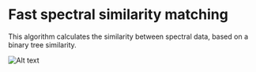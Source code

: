 # Fast spectral similarity matching

This algorithm calculates the similarity between spectral data, based on a binary tree similarity.


![Alt text](pseudAlgo?raw=true)